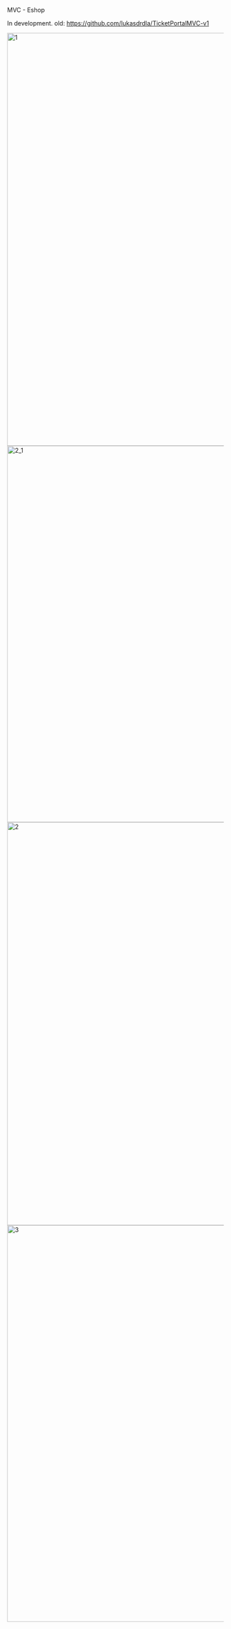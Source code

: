 MVC - Eshop

In development. old: https://github.com/lukasdrdla/TicketPortalMVC-v1

<img width="1904" height="960" alt="1" src="https://github.com/user-attachments/assets/aa269346-f4ce-495f-bd82-e9fb7111305d" />
<img width="1115" height="875" alt="2_1" src="https://github.com/user-attachments/assets/740b55f5-27c4-4819-bd18-ccff58619743" />
<img width="1769" height="937" alt="2" src="https://github.com/user-attachments/assets/fe6036d8-320f-4db3-a660-bbbecaedbe17" />
<img width="1720" height="922" alt="3" src="https://github.com/user-attachments/assets/71207f18-2d03-40cb-9f95-af13de7c9e20" />
